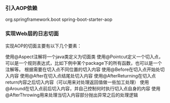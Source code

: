 ### 引入AOP依赖
<dependency>
    <groupId>org.springframework.boot</groupId>
    <artifactId>spring-boot-starter-aop</artifactId>
</dependency>



### 实现Web层的日志切面
实现AOP的切面主要有以下几个要素：

使用@Aspect注解将一个java类定义为切面类
使用@Pointcut定义一个切入点，可以是一个规则表达式，比如下例中某个package下的所有函数，也可以是一个注解等。
根据需要在切入点不同位置的切入内容
使用@Before在切入点开始处切入内容
使用@After在切入点结尾处切入内容
使用@AfterReturning在切入点return内容之后切入内容（可以用来对处理返回值做一些加工处理）
使用@Around在切入点前后切入内容，并自己控制何时执行切入点自身的内容
使用@AfterThrowing用来处理当切入内容部分抛出异常之后的处理逻辑
